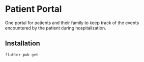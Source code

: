 # Patient Portal
One portal for patients and their family to keep track of the events encountered by the patient during hospitalization.

## Installation
```flutter pub get```
